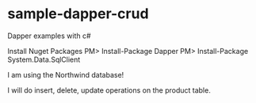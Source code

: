 # sample-dapper-crud
Dapper examples with c#

Install Nuget Packages
PM> Install-Package Dapper
PM> Install-Package System.Data.SqlClient

I am using the Northwind database!

I will do insert, delete, update operations on the product table.